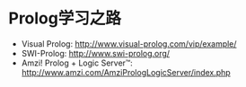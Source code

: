 # Prolog学习之路

* Visual Prolog: <http://www.visual-prolog.com/vip/example/>
* SWI-Prolog: <http://www.swi-prolog.org/>
* Amzi! Prolog + Logic Server™: <http://www.amzi.com/AmziPrologLogicServer/index.php>
